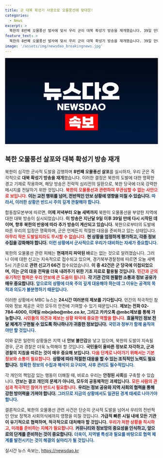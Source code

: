 ```yaml
---
title: 군 대북 확성기 사용으로 오물풍선에 맞대응!
categories:
  - News
excerpt: >
  북한의 8번째 오물풍선 발사에 맞서 우리 군이 대북 확성기 방송을 재개했습니다. 39일 만에 돌아온 방송의 배경과 북한의 반응은? 클릭해 확인해보세요!
feature_text: >
  북한의 8번째 오물풍선 발사에 맞서 우리 군이 대북 확성기 방송을 재개했습니다. 39일 만에 돌아온 방송의 배경과 북한의 반응은? 클릭해 확인해보세요!
image: '/assets/img/newsdao_breakingnews.jpg'
---
```


<p><img src="/assets/img/newsdao_breakingnews.jpg" alt="ranknews 속보" /></p>

<h2 data-ke-size="size26">북한 오물풍선 살포와 대북 확성기 방송 재개</h2>

<p data-ke-size="size16"></p>

<p>북한이 심각한 군사적 도발을 감행하며 <strong>8번째 오물풍선 살포</strong>를 실시하자, 우리 군은 즉각적으로 <strong>대북 확성기 방송을 재개</strong>했습니다. 이러한 결정은 북한의 도발에 대한 명확한 경고 기제로 작용하며, 해당 방송은 전략적 심리전의 일환으로, 북한 당국에 더욱 강력한 메시지를 전달하기 위한 것입니다. <b><span style="color: #ee2323;">북한의 오물풍선과 관련하여 무관심할 수 없는 사안으로 보입니다.</span></b> <b><span style="background-color: #21538527;">이는 교전 행위를 넘어, 전반적인 안보 상황에 영향을 미칠 수 있습니다.</span></b> <b><span style="color: #1a5490;">따라서, 이러한 상황은 반드시 주의 깊게 관찰해야 합니다.</span></b></p>

<p data-ke-size="size16"></p>

<p>합동참모본부에 따르면, <strong>어제 저녁부터 오늘 새벽까지</strong> 북한이 오물풍선을 부양한 지역에 대한 대북 방송이 실시되었습니다. <b>이 방송은 지난달 9일 이후 39일 만에 다시 시작된 데이며, 향후 북한의 반응에 따라 추가 방송이 계산되고 있습니다.</b> 북한으로부터의 도발에 따른 우리의 입장은 명확하며, 군은 언제든지 적절한 대응을 준비하고 있는 상태입니다. <b><span style="color: #ee2323;">아무리 작은 도발일지라도 무시할 수 없습니다.</span></b> <b><span style="background-color: #21538527;">현 상황을 엄정하게 평가하고, 각종 정보 수집을 강화해야 합니다.</span></b> <b><span style="color: #1a5490;">이런 상황에서 군사적으로 우리가 대비하는 자세가 중요합니다.</span></b></p>

<p data-ke-size="size16"></p>

<p>북한의 오물풍선 관련 피해는 <strong>현재까지 파악된 바</strong>로는 없는 것으로 알려졌습니다. 그러나 이에 대한 신고는 지속적으로 접수되고 있으며, 경기북부경찰청에 따르면 오늘 새벽 5시 기준으로 <strong>관련 신고가 66건</strong> 접수되었습니다. <b>이 중 42건은 군 당국에 이첩되었으며, 이는 군의 대응 전략을 더욱 내려주기 위한 기초 자료로 활용될 것입니다.</b> <b><span style="color: #ee2323;">민간과 군의 유기적인 협력은 우리 안보에 큰 도움이 됩니다.</span></b> <b><span style="background-color: #21538527;">각 기관 간의 원활한 소통과 정보 공유가 매우 중요합니다.</span></b> <b><span style="color: #1a5490;">앞으로의 상황에 더욱 주의 깊게 대응해야 하는데 그 이유는 공격의 목적과 의도가 불분명하기 때문입니다.</span></b></p>

<p data-ke-size="size16"></p>

<p>이러한 상황에서 MBC 뉴스는 <strong>24시간 여러분의 제보를 기다립니다</strong>. 민간의 적극적인 참여와 정보 제공은 국민 모두의 안전에 기여할 수 있기 때문입니다. <b>제보는 전화 02-784-4000, 이메일 mbcjebo@mbc.co.kr, 그리고 카카오톡 @mbc제보를 통해 가능합니다.</b> <b><span style="color: #ee2323;">시민들의 의견과 제보는 상황 파악에 중요한 역할을 합니다.</span></b> <b><span style="background-color: #21538527;">효율적인 정보 전달 체계가 구현될 수 있도록 하나하나가 귀중한 정보입니다.</span></b> <b><span style="color: #1a5490;">국민과 정부가 함께 움직여야만 할 것입니다.</span></b></p>

<p data-ke-size="size16"></p>

<p>이와 같은 일련의 상황들은 지역 내 <strong>안보 불안감</strong>을 낳고 있으며, 북한의 도발이 지속될 경우, 군과 경찰은 더욱 노력해야 할 것입니다. <b>국민들이 올바른 정보로 자각하고, 군과 경찰의 지침을 따르는 것이 매우 중요해 보입니다.</b> <b><span style="color: #ee2323;">다음 단계로 나아가기 위해서는 기본 정보와 소통이 필요합니다.</span></b> <b><span style="background-color: #21538527;">상황에 따라 적절한 대응을 할 수 있는 조직적인 노력도 필요합니다.</span></b> <b><span style="color: #1a5490;">정확한 정보의 수집과 해석이 요구되며, 사후 관리도 필수적입니다.</span></b></p>

<p data-ke-size="size16"></p>

<p>각 개인의 책임감 있는 행동이 더해질 때, 비로소 우리는 <strong>안정된 사회</strong>를 구축할 수 있습니다. <b>안보는 결코 개인의 문제가 아니라, 모두의 공동체적인 과제입니다.</b> <b><span style="color: #ee2323;">모든 사람의 관심과 적극적인 참여가 반드시 필요합니다.</span></b> <b><span style="background-color: #21538527;">우리는 정보 공유와 지역 사회의 협력을 통해 강한 방어력을 가져야 합니다.</span></b> <b><span style="color: #1a5490;">그러므로 지금의 상황에서도 일관된 경계 태세로 나아가야 합니다.</span></b></p>

<p data-ke-size="size16"></p>

<p>결론적으로, 북한의 오물풍선 관련 사건은 단순히 군사적 도발을 넘어서 우리의 전반적인 안보 정책과 사회의식에까지 영향을 미칠 것입니다. <b>가급적 빠른 시일 내에 모든 기관이 유기적으로 협력하며, 적극적으로 대처해야 할 것입니다.</b> <b><span style="color: #ee2323;">우리가 처한 상황을 직시하고, 미래를 준비하는 지혜가 필요합니다.</span></b> <b><span style="background-color: #21538527;">커뮤니티와 정보망의 중요성을 인식하고, 앞으로의 단계를 준비하는 것이 중요합니다.</span></b> <b><span style="color: #1a5490;">더욱이, 지역별 특성과 필요를 바탕으로 협력 체계를 발전시키는 것이 해결의 실마리가 될 것입니다.</span></b></p>
실시간 뉴스 속보는, <a href="https://newsdao.kr" rel="dofollow">https://newsdao.kr</a>


